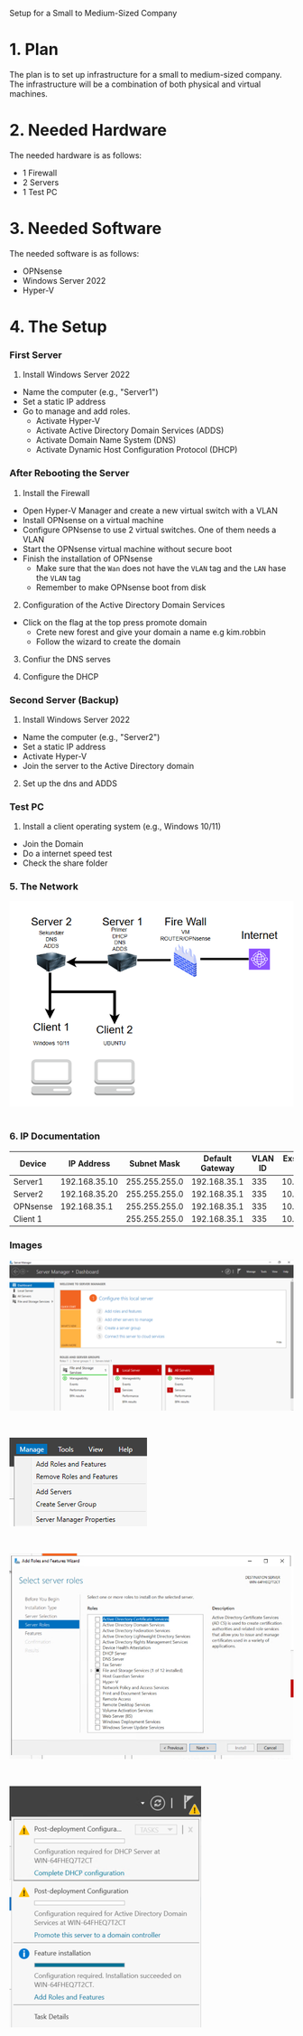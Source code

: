 Setup for a Small to Medium-Sized Company

# 1. Plan

The plan is to set up infrastructure for a small to medium-sized company.
The infrastructure will be a combination of both physical and virtual machines.

# 2. Needed Hardware

The needed hardware is as follows:

* 1 Firewall
* 2 Servers
* 1 Test PC

# 3. Needed Software

The needed software is as follows:

* OPNsense
* Windows Server 2022
* Hyper-V

# 4. The Setup

### First Server

1. Install Windows Server 2022
 * Name the computer (e.g., "Server1")
 * Set a static IP address
* Go to manage and add roles.
    * Activate Hyper-V
    * Activate Active Directory Domain Services (ADDS)
    * Activate Domain Name System (DNS)
    * Activate Dynamic Host Configuration Protocol (DHCP)

### After Rebooting the Server

1. Install the Firewall
 * Open Hyper-V Manager and create a new virtual switch with a VLAN
 * Install OPNsense on a virtual machine
 * Configure OPNsense to use 2 virtual switches. One of them needs a VLAN
 * Start the OPNsense virtual machine without secure boot
 * Finish the installation of OPNsense
    * Make sure that the `Wan` does not have the `VLAN` tag and the `LAN`  hase the `VLAN` tag
	* Remember to make OPNsense boot from disk 
  
2. Configuration of the Active Directory Domain Services
 * Click on the flag at the top press promote domain
    * Crete new forest and give your domain a name e.g kim.robbin
    * Follow the wizard to create the domain

3. Confiur the DNS serves 

4. Configure the DHCP 


### Second Server (Backup)

1. Install Windows Server 2022
 * Name the computer (e.g., "Server2")
 * Set a static IP address
 * Activate Hyper-V
 * Join the server to the Active Directory domain


2. Set up the dns and ADDS

### Test PC

1. Install a client operating system (e.g., Windows 10/11)
 * Join the Domain
 * Do a internet speed test
 * Check the share folder




### 5.  The Network 



<img src="Images/Nettverk.png" width="700px"> 

<br>
<br>

### 6. IP Documentation 

| Device | IP Address | Subnet Mask | Default Gateway | VLAN ID | Exstern IP | 
| --- | --- | --- | --- | --- | --- |
| Server1 | 192.168.35.10 | 255.255.255.0 | 192.168.35.1 | 335 | 10.2.3.8 |
| Server2 | 192.168.35.20 | 255.255.255.0 | 192.168.35.1 | 335 | 10.2.3.8 |
| OPNsense | 192.168.35.1 | 255.255.255.0 | 192.168.35.1 | 335 | 10.2.3.8 |
| Client 1 |  | 255.255.255.0 | 192.168.35.1 | 335 | 10.2.3.8






### Images 

![Dashboard](./Images/Start.png)

<br>

![Adding roles button](./Images/Roles.png)

<br>

![Selecting servises](./Images/Rolesselect.png)

<br>

![](./Images/Configur.png)